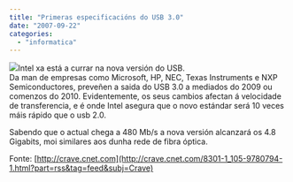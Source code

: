 ```yaml
---
title: "Primeras especificacións do USB 3.0"
date: "2007-09-22"
categories: 
  - "informatica"
---
```


![](images/_MG_5347_270x218.JPG)Intel xa está a currar na nova versión do USB.  
Da man de empresas como Microsoft, HP, NEC, Texas Instruments e NXP Semiconductores, preveñen a saida do USB 3.0 a mediados do 2009 ou comenzos do 2010. Evidentemente, os seus cambios afectan á velocidade de transferencia, e é onde Intel asegura que o novo estándar será 10 veces máis rápido que o usb 2.0.

Sabendo que o actual chega a 480 Mb/s a nova versión alcanzará os 4.8 Gigabits, moi similares aos dunha rede de fibra óptica.

Fonte: [http://crave.cnet.com](http://crave.cnet.com/8301-1_105-9780794-1.html?part=rss&tag=feed&subj=Crave)
